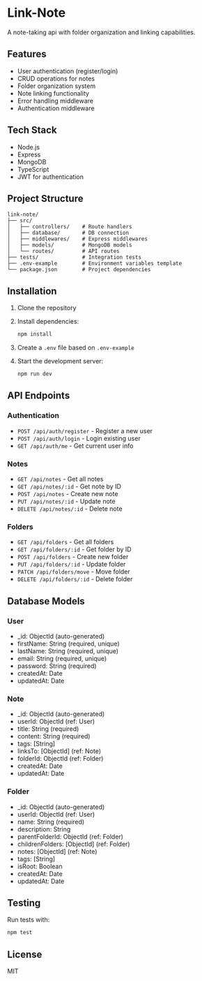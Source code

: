 # Link-Note

A note-taking api with folder organization and linking capabilities.

## Features

- User authentication (register/login)
- CRUD operations for notes
- Folder organization system
- Note linking functionality
- Error handling middleware
- Authentication middleware

## Tech Stack

- Node.js
- Express
- MongoDB
- TypeScript
- JWT for authentication

## Project Structure

```
link-note/
├── src/
│   ├── controllers/    # Route handlers
│   ├── database/       # DB connection
│   ├── middlewares/    # Express middlewares
│   ├── models/         # MongoDB models
│   └── routes/         # API routes
├── tests/              # Integration tests
├── .env-example        # Environment variables template
└── package.json        # Project dependencies
```

## Installation

1. Clone the repository
2. Install dependencies:

   ```bash
   npm install
   ```

3. Create a `.env` file based on `.env-example`
4. Start the development server:

   ```bash
   npm run dev
   ```

## API Endpoints

### Authentication

- `POST /api/auth/register` - Register a new user
- `POST /api/auth/login` - Login existing user
- `GET /api/auth/me` - Get current user info

### Notes

- `GET /api/notes` - Get all notes
- `GET /api/notes/:id` - Get note by ID
- `POST /api/notes` - Create new note
- `PUT /api/notes/:id` - Update note
- `DELETE /api/notes/:id` - Delete note

### Folders

- `GET /api/folders` - Get all folders
- `GET /api/folders/:id` - Get folder by ID
- `POST /api/folders` - Create new folder
- `PUT /api/folders/:id` - Update folder
- `PATCH /api/folders/move` - Move folder
- `DELETE /api/folders/:id` - Delete folder

## Database Models

### User

- _id: ObjectId (auto-generated)
- firstName: String (required, unique)
- lastName: String (required, unique)
- email: String (required, unique)
- password: String (required)
- createdAt: Date
- updatedAt: Date

### Note

- _id: ObjectId (auto-generated)
- userId: ObjectId (ref: User)
- title: String (required)
- content: String (required)
- tags: [String]
- linksTo: [ObjectId] (ref: Note)
- folderId: ObjectId (ref: Folder)
- createdAt: Date
- updatedAt: Date

### Folder

- _id: ObjectId (auto-generated)
- userId: ObjectId (ref: User)
- name: String (required)
- description: String
- parentFolderId: ObjectId (ref: Folder)
- childrenFolders: [ObjectId] (ref: Folder)
- notes: [ObjectId] (ref: Note)
- tags: [String]
- isRoot: Boolean
- createdAt: Date
- updatedAt: Date

## Testing

Run tests with:

```bash
npm test
```

## License

MIT

